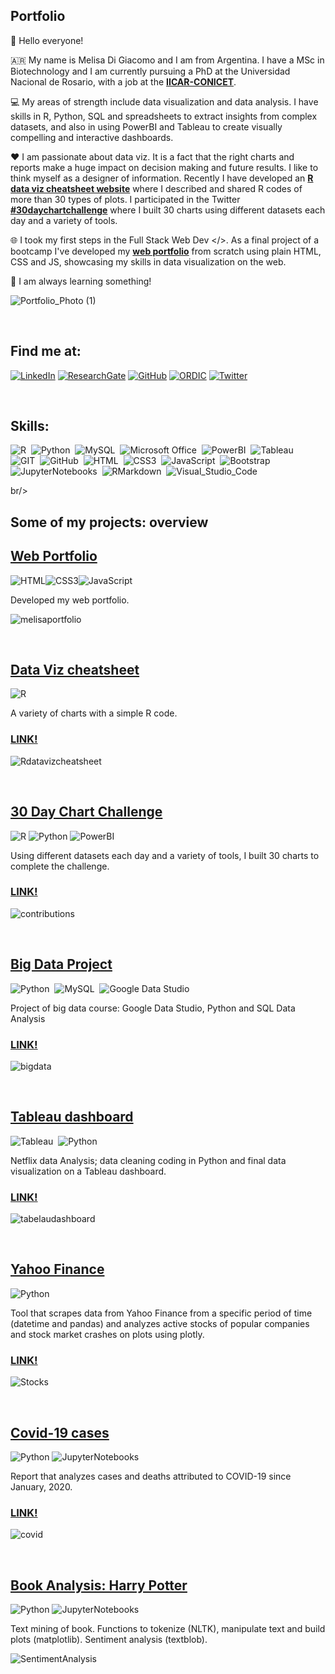 ##  Portfolio

👋 Hello everyone! 

🇦🇷 My name is Melisa Di Giacomo and I am from Argentina. I have a MSc in Biotechnology and I am currently pursuing a PhD at the Universidad Nacional de Rosario, with a job at the **[IICAR-CONICET](https://www.iicar-conicet.gob.ar/grupos-de-investigacion/genetica-y-mejoramiento-de-tomate/)**. 

💻 My areas of strength include data visualization and data analysis. I have skills in R, Python, SQL and spreadsheets to extract insights from complex datasets, and also in using PowerBI and Tableau to create visually compelling and interactive dashboards. 

❤️ I am passionate about data viz. It is a fact that the right charts and reports make a huge impact on decision making and future results. I like to think myself as a designer of information. Recently I have developed an **[R data viz cheatsheet website](https://melisadigiacomo.github.io/Rdatavizcheatsheet/)** where I described and shared R codes of more than 30 types of plots. I participated in the Twitter **[#30daychartchallenge](https://twitter.com/30DayChartChall)** where I built 30 charts using different datasets each day and a variety of tools.

:globe_with_meridians: I took my first steps in the Full Stack Web Dev </>. As a final project of a bootcamp I've developed my **[web portfolio](https://bit.ly/melisadigiacomo)** from scratch using plain HTML, CSS and JS, showcasing my skills in data visualization on the web.

💫 I am always learning something!

![Portfolio_Photo (1)](https://github.com/melisadigiacomo/-30DayChartChallenge/blob/master/30daychartchallenge.png)

<br/> 

## Find me at:

[![LinkedIn](https://img.shields.io/badge/LinkedIn-0077B5?style=for-the-badge&logo=linkedin&logoColor=white)](https://www.linkedin.com/in/melisa-di-giacomo/)
[![ResearchGate](https://img.shields.io/badge/Research_Gate-38B2AC?style=for-the-badge&logo=ResearchGate&logoColor=white)](https://www.researchgate.net/profile/Melisa-Di-Giacomo)
[![GitHub](https://img.shields.io/badge/GitHub-100000?style=for-the-badge&logo=github&logoColor=white)](https://github.com/melisadigiacomo/melisadigiacomo)
[![ORDIC](https://img.shields.io/badge/ORCID-6DB33F?style=for-the-badge&logo=orcid&logoColor=white)](https://orcid.org/0000-0001-8770-3697)
[![Twitter](https://img.shields.io/badge/Twitter-1DA1F2?style=for-the-badge&logo=twitter&logoColor=white)](https://twitter.com/melisadigiacomo)

<br/> 

## Skills:
![R](https://img.shields.io/badge/R-276DC3?style=for-the-badge&logo=r&logoColor=white)&nbsp;
![Python](https://img.shields.io/badge/Python-14354C?style=for-the-badge&logo=python&logoColor=white)&nbsp;
![MySQL](https://img.shields.io/badge/MySQL-00758F?style=for-the-badge&logo=mySQL&logoColor=white)&nbsp;
![Microsoft Office](https://img.shields.io/badge/Office-c43f1d?style=for-the-badge&logo=microsoftoffice&logoColor=white)&nbsp;
![PowerBI](https://img.shields.io/badge/PowerBI-edbd11?style=for-the-badge&logo=powerBI&logoColor=black)&nbsp;
![Tableau](https://img.shields.io/badge/Tableau-1C4481?style=for-the-badge&logo=tableau&logoColor=white)&nbsp;  
![GIT](https://img.shields.io/badge/GIT-D83B01?style=for-the-badge&logo=GIT&logoColor=white)&nbsp;
![GitHub](https://img.shields.io/badge/GitHub-000000?style=for-the-badge&logo=GitHub&logoColor=white)&nbsp;
![HTML](https://img.shields.io/badge/HTML5-E34F26?style=for-the-badge&logo=html5&logoColor=white)&nbsp;
![CSS3](https://img.shields.io/badge/CSS3-00599C?style=for-the-badge&logo=CSS3&logoColor=white)&nbsp;
![JavaScript](https://img.shields.io/badge/Javascript-f7df1e?style=for-the-badge&logo=javascript&logoColor=black)&nbsp;
![Bootstrap](https://img.shields.io/badge/Bootstrap-blueviolet?style=for-the-badge&logo=Bootstrap&logoColor=white)&nbsp;   
![JupyterNotebooks](https://img.shields.io/badge/Jupyter-D83B01?style=for-the-badge&logo=Jupyter&logoColor=white)&nbsp;
![RMarkdown](https://img.shields.io/badge/RMarkdown-red?style=for-the-badge&logo=RMarkdown&logoColor=white)&nbsp;
![Visual_Studio_Code](https://img.shields.io/badge/Visual_Studio_Code-00599C?style=for-the-badge&logo=VisualStudioCode&logoColor=white)&nbsp;

br/> 

## Some of my projects: overview

## [Web Portfolio](https://melisadigiacomo.github.io/melisadigiacomo-portfolio/index.html) 
![HTML](https://img.shields.io/badge/HTML5-E34F26?style=for-the-badge&logo=html5&logoColor=white)![CSS3](https://img.shields.io/badge/CSS3-00599C?style=for-the-badge&logo=CSS3&logoColor=white)![JavaScript](https://img.shields.io/badge/Javascript-f7df1e?style=for-the-badge&logo=javascript&logoColor=black)   

Developed my web portfolio. 

![melisaportfolio](https://github.com/melisadigiacomo/melisadigiacomo-portfolio/blob/master/images/portfolio_melisadigiacomo.gif)

<br/> 

## [Data Viz cheatsheet](https://github.com/melisadigiacomo/dataviz-cheatsheet)
![R](https://img.shields.io/badge/R-276DC3?style=for-the-badge&logo=r&logoColor=white)  

A variety of charts with a simple R code.  
### [LINK!](https://melisadigiacomo.github.io/dataviz-cheatsheet/)

![Rdatavizcheatsheet](https://github.com/melisadigiacomo/melisadigiacomo-portfolio/blob/master/images/Rdatavizcheatsheet.gif)

<br/> 

## [30 Day Chart Challenge](https://github.com/melisadigiacomo/-30DayChartChallenge)
![R](https://img.shields.io/badge/R-276DC3?style=for-the-badge&logo=r&logoColor=white)
![Python](https://img.shields.io/badge/Python-14354C?style=for-the-badge&logo=python&logoColor=white)
![PowerBI](https://img.shields.io/badge/PowerBI-edbd11?style=for-the-badge&logo=powerBI&logoColor=black)   

Using different datasets each day and a variety of tools, I built 30 charts to complete the challenge. 
### [LINK!](https://github.com/melisadigiacomo/-30DayChartChallenge)

![contributions](https://github.com/melisadigiacomo/-30DayChartChallenge/blob/master/allcontrib.gif)

<br/> 

## [Big Data Project](https://github.com/melisadigiacomo/bigdata)
![Python](https://img.shields.io/badge/Python-14354C?style=for-the-badge&logo=python&logoColor=white)&nbsp;
![MySQL](https://img.shields.io/badge/MySQL-00758F?style=for-the-badge&logo=mySQL&logoColor=white)&nbsp;
![Google Data Studio](https://img.shields.io/badge/-Google%20Data%20Studio-1a73e8?style=for-the-badge&logo=Google&logoColor=white)&nbsp;    

Project of big data course: Google Data Studio, Python and SQL Data Analysis 
### [LINK!](https://github.com/melisadigiacomo/bigdata)

![bigdata](https://github.com/melisadigiacomo/bigdata/blob/master/images/report.gif)

<br/>

## [Tableau dashboard](https://github.com/melisadigiacomo/tableau_dashboards/tree/master/netflix)
![Tableau](https://img.shields.io/badge/Tableau-1C4481?style=for-the-badge&logo=tableau&logoColor=white)&nbsp;
![Python](https://img.shields.io/badge/Python-14354C?style=for-the-badge&logo=python&logoColor=white)&nbsp;  


Netflix data Analysis; data cleaning coding in Python and final data visualization on a Tableau dashboard.
### [LINK!](https://public.tableau.com/app/profile/melisa.di.giacomo/viz/Netflix_DataAnalysis_16742448163570/Home_dashboard)

![tabelaudashboard](https://github.com/melisadigiacomo/tableau_dashboards/blob/master/netflix/images/netflix_dashboard.gif)

<br/>

## [Yahoo Finance](https://github.com/melisadigiacomo/yahoo_finance)
![Python](https://img.shields.io/badge/Python-14354C?style=for-the-badge&logo=python&logoColor=white)   

Tool that scrapes data from Yahoo Finance from a specific period of time (datetime and pandas) and analyzes active stocks of popular companies and stock market crashes on plots using plotly.  
### [LINK!](melisadigiacomo.github.io/yahoo_finance/)

![Stocks](https://github.com/melisadigiacomo/melisadigiacomo-portfolio/blob/master/images/dailyret_vol.gif)

<br/> 

## [Covid-19 cases](https://github.com/melisadigiacomo/covid-19_cases_deaths)
![Python](https://img.shields.io/badge/Python-14354C?style=for-the-badge&logo=python&logoColor=white)
![JupyterNotebooks](https://img.shields.io/badge/Jupyter-D83B01?style=for-the-badge&logo=Jupyter&logoColor=white)    

Report that analyzes cases and deaths attributed to COVID-19 since January, 2020.
### [LINK!](https://melisadigiacomo.github.io/covid-19_cases_deaths/)

![covid](https://github.com/melisadigiacomo/covid-19_cases_deaths/blob/master/images/Argentina_cases_deaths.png)

<br/> 
   
## [Book Analysis: Harry Potter](https://github.com/melisadigiacomo/bookanalysis)
![Python](https://img.shields.io/badge/Python-14354C?style=for-the-badge&logo=python&logoColor=white)
![JupyterNotebooks](https://img.shields.io/badge/Jupyter-D83B01?style=for-the-badge&logo=Jupyter&logoColor=white)    

Text mining of book. Functions to tokenize (NLTK), manipulate text and build plots (matplotlib). Sentiment analysis (textblob).

![SentimentAnalysis](https://github.com/melisadigiacomo/melisadigiacomo-portfolio/blob/master/images/bookanalysis.gif)

<br/> 
